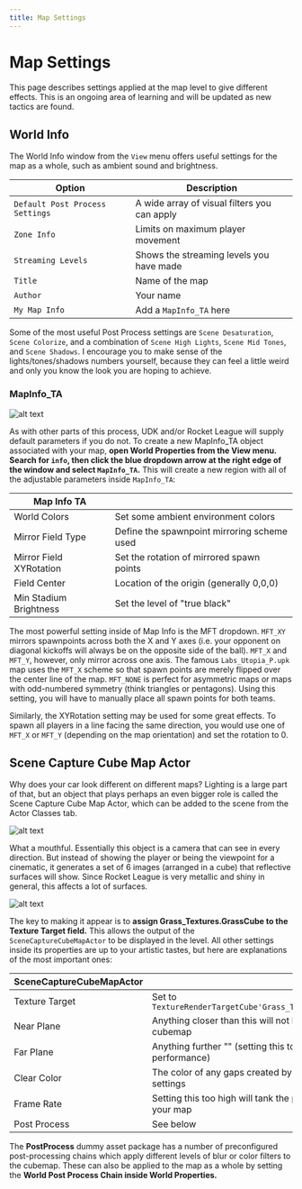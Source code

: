 ```yaml
---
title: Map Settings
---
```

# Map Settings

This page describes settings applied at the map level to give different effects. This is an ongoing area of learning and will be updated as new tactics are found.

## World Info

The World Info window from the `View` menu offers useful settings for the map as a whole, such as ambient sound and brightness.

| Option                          | Description                                  |
| ------------------------------- | -------------------------------------------- |
| `Default Post Process Settings` | A wide array of visual filters you can apply |
| `Zone Info`                     | Limits on maximum player movement            |
| `Streaming Levels`              | Shows the streaming levels you have made     |
| `Title`                         | Name of the map                              |
| `Author`                        | Your name                                    |
| `My Map Info`                   | Add a `MapInfo_TA` here                      |

Some of the most useful Post Process settings are `Scene Desaturation`, `Scene Colorize`, and a combination of `Scene High Lights`, `Scene Mid Tones`, and `Scene Shadows`. I encourage you to make sense of the lights/tones/shadows numbers yourself, because they can feel a little weird and only you know the look you are hoping to achieve.

### MapInfo_TA

![alt text](/images/udk/basics/newmapinfo.png "Very informative, much TA")

As with other parts of this process, UDK and/or Rocket League will supply default parameters if you do not. To create a new MapInfo_TA object associated with your map, **open World Properties from the View menu. Search for `info`, then click the blue dropdown arrow at the right edge of the window and select `MapInfo_TA`.** This will create a new region with all of the adjustable parameters inside `MapInfo_TA`:

| Map Info TA             |                                             |
| ----------------------- | ------------------------------------------- |
| World Colors            | Set some ambient environment colors         |
| Mirror Field Type       | Define the spawnpoint mirroring scheme used |
| Mirror Field XYRotation | Set the rotation of mirrored spawn points   |
| Field Center            | Location of the origin (generally 0,0,0)    |
| Min Stadium Brightness  | Set the level of "true black"               |

The most powerful setting inside of Map Info is the MFT dropdown. `MFT_XY` mirrors spawnpoints across both the X and Y axes (i.e. your opponent on diagonal kickoffs will always be on the opposite side of the ball). `MFT_X` and `MFT_Y`, however, only mirror across one axis. The famous `Labs_Utopia_P.upk` map uses the `MFT_X` scheme so that spawn points are merely flipped over the center line of the map. `MFT_NONE` is perfect for asymmetric maps or maps with odd-numbered symmetry (think triangles or pentagons). Using this setting, you will have to manually place all spawn points for both teams.

Similarly, the XYRotation setting may be used for some great effects. To spawn all players in a line facing the same direction, you would use one of `MFT_X` or `MFT_Y` (depending on the map orientation) and set the rotation to 0.

## Scene Capture Cube Map Actor

Why does your car look different on different maps? Lighting is a large part of that, but an object that plays perhaps an even bigger role is called the Scene Capture Cube Map Actor, which can be added to the scene from the Actor Classes tab.

![alt text](/images/udk/basics/scenecapturecubemapactor.jpg "A time for reflection")

What a mouthful. Essentially this object is a camera that can see in every direction. But instead of showing the player or being the viewpoint for a cinematic, it generates a set of 6 images (arranged in a cube) that reflective surfaces will show. Since Rocket League is very metallic and shiny in general, this affects a lot of surfaces.

![alt text](/images/udk/basics/mapsettings_sccma.png "Capture deez cubez")

The key to making it appear is to **assign Grass_Textures.GrassCube to the Texture Target field.** This allows the output of the `SceneCaptureCubeMapActor` to be displayed in the level. All other settings inside its properties are up to your artistic tastes, but here are explanations of the most important ones:

| SceneCaptureCubeMapActor |                                                                   |
| ------------------------ | ----------------------------------------------------------------- |
| Texture Target           | Set to `TextureRenderTargetCube'Grass_Textures.GrassCube'`        |
| Near Plane               | Anything closer than this will not be captured in the cubemap     |
| Far Plane                | Anything further "" (setting this too high will tank performance) |
| Clear Color              | The color of any gaps created by the Near/Far Plane settings      |
| Frame Rate               | Setting this too high will tank the performance of your map       |
| Post Process             | See below                                                         |

The **PostProcess** dummy asset package has a number of preconfigured post-processing chains which apply different levels of blur or color filters to the cubemap. These can also be applied to the map as a whole by setting the **World Post Process Chain inside World Properties.**

<!-- | Auto cam |     |
| -------- | --- |
|          |     |

| Spectator |     |
| --------- | --- |
|           |     |

| Sound                |
| -------------------- | ------------------------------------------------------------------------------------------------------ |
| arena sound settings | plays sound when a certain event happens. You can choose from one of the existing arena sound settings | -->
